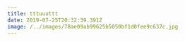 ```yaml
---
title: tttuuuttt
date: 2019-07-25T20:32:39.391Z
image: /../images/78ae09ab99625b5050bf1d0fee9c637c.jpg
---
```


